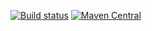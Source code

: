 [![Build status](https://github.com/alexarchambault/json-rpc/workflows/CI/badge.svg)](https://github.com/alexarchambault/json-rpc/actions?query=workflow%3ACI)
[![Maven Central](https://img.shields.io/maven-central/v/io.github.alexarchambault.json-rpc/json-rpc_2.13.svg)](https://maven-badges.herokuapp.com/maven-central/io.github.alexarchambault.json-rpc/json-rpc_2.13)
